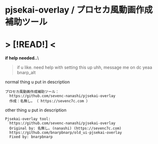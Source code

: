 # pjsekai-overlay / プロセカ風動画作成補助ツール

# > [!READ!] <
**if help needed..**\        
> if u like. need help with setting this up uhh, message me on dc yeaa bnarp_alt

normal thing u put in description
```
プロセカ風動画作成補助ツール：
  https://github.com/sevenc-nanashi/pjsekai-overlay
  作成：名無し｡ （ https://sevenc7c.com ）
```

other thing u put in description
```
Pjsekai-overlay tool:
  https://github.com/sevenc-nanashi/pjsekai-overlay
  Original by: 名無し｡ (nanashi) (https://sevenc7c.com)
  https://github.com/bnarpbnarp/old_ui-pjsekai-overlay
  Fixed by: bnarpbnarp
```
